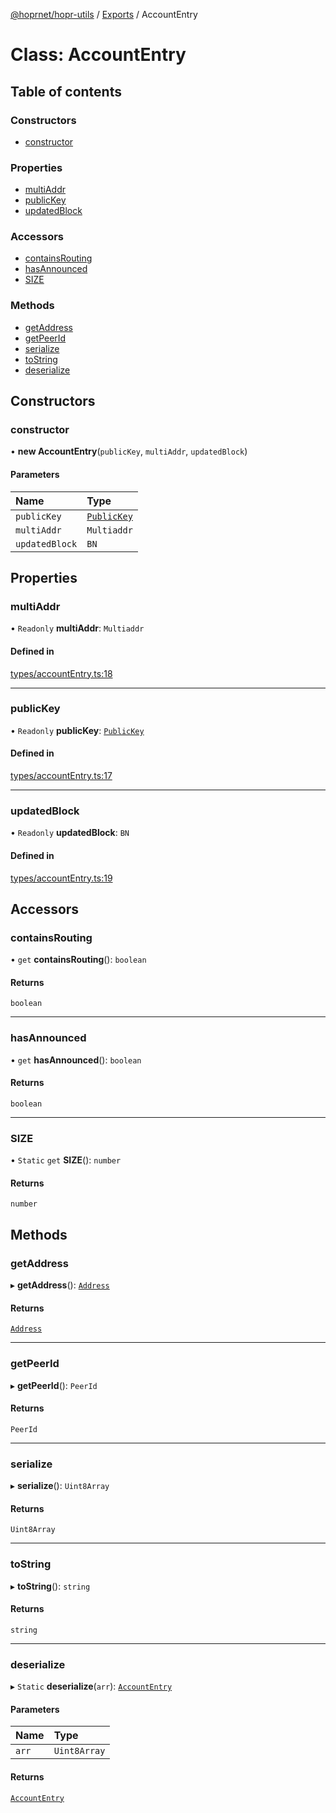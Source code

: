 [@hoprnet/hopr-utils](../README.md) / [Exports](../modules.md) / AccountEntry

# Class: AccountEntry

## Table of contents

### Constructors

- [constructor](AccountEntry.md#constructor)

### Properties

- [multiAddr](AccountEntry.md#multiaddr)
- [publicKey](AccountEntry.md#publickey)
- [updatedBlock](AccountEntry.md#updatedblock)

### Accessors

- [containsRouting](AccountEntry.md#containsrouting)
- [hasAnnounced](AccountEntry.md#hasannounced)
- [SIZE](AccountEntry.md#size)

### Methods

- [getAddress](AccountEntry.md#getaddress)
- [getPeerId](AccountEntry.md#getpeerid)
- [serialize](AccountEntry.md#serialize)
- [toString](AccountEntry.md#tostring)
- [deserialize](AccountEntry.md#deserialize)

## Constructors

### constructor

• **new AccountEntry**(`publicKey`, `multiAddr`, `updatedBlock`)

#### Parameters

| Name | Type |
| :------ | :------ |
| `publicKey` | [`PublicKey`](PublicKey.md) |
| `multiAddr` | `Multiaddr` |
| `updatedBlock` | `BN` |

## Properties

### multiAddr

• `Readonly` **multiAddr**: `Multiaddr`

#### Defined in

[types/accountEntry.ts:18](https://github.com/nicobao/hoprnet/blob/master/packages/utils/src/types/accountEntry.ts#L18)

___

### publicKey

• `Readonly` **publicKey**: [`PublicKey`](PublicKey.md)

#### Defined in

[types/accountEntry.ts:17](https://github.com/nicobao/hoprnet/blob/master/packages/utils/src/types/accountEntry.ts#L17)

___

### updatedBlock

• `Readonly` **updatedBlock**: `BN`

#### Defined in

[types/accountEntry.ts:19](https://github.com/nicobao/hoprnet/blob/master/packages/utils/src/types/accountEntry.ts#L19)

## Accessors

### containsRouting

• `get` **containsRouting**(): `boolean`

#### Returns

`boolean`

___

### hasAnnounced

• `get` **hasAnnounced**(): `boolean`

#### Returns

`boolean`

___

### SIZE

• `Static` `get` **SIZE**(): `number`

#### Returns

`number`

## Methods

### getAddress

▸ **getAddress**(): [`Address`](Address.md)

#### Returns

[`Address`](Address.md)

___

### getPeerId

▸ **getPeerId**(): `PeerId`

#### Returns

`PeerId`

___

### serialize

▸ **serialize**(): `Uint8Array`

#### Returns

`Uint8Array`

___

### toString

▸ **toString**(): `string`

#### Returns

`string`

___

### deserialize

▸ `Static` **deserialize**(`arr`): [`AccountEntry`](AccountEntry.md)

#### Parameters

| Name | Type |
| :------ | :------ |
| `arr` | `Uint8Array` |

#### Returns

[`AccountEntry`](AccountEntry.md)
